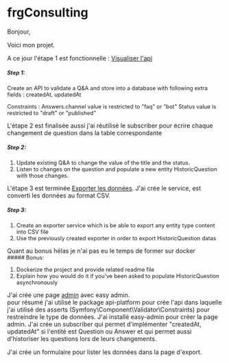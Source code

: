 # frgConsulting
<div>Bonjour,

Voici mon projet.

A ce jour l'étape 1 est fonctionnelle :
<a href="{{'/api'}}" class="btn btn-success btn-sm">Visualiser l'api</a>  
</div>

<div class="text-sm font-italic"  style="font-size : .8rem;">

##### Step 1:

Create an API to validate a Q&A and store into a database with following extra fields : createdAt, updatedAt 

Constraints : 
Answers.channel value is restricted to "faq" or "bot"
Status value is restricted to "draft" or "published"
</div>
</div>
<div class="m-2">
L'étape 2 est finalisée aussi j'ai réutilisé le subscriber pour écrire chaque changement de question dans la table correspondante

<div class="text-sm font-italic"  style="font-size : .8rem;">

##### Step 2:

1. Update existing Q&A to change the value of the title and the status. 
2. Listen to changes on the question and populate a new entity HistoricQuestion with those changes.
</div>

</div>

<div class="m-2">
L'étape 3 est terminée <a href="{{'/export'}}" class="btn btn-success btn-sm">Exporter les données</a>. J'ai crée le service, est converti les données au format CSV.
<div class="text-sm font-italic"  style="font-size : .8rem;">

##### Step 3:

1. Create an exporter service which is be able to export any entity type content into CSV file
2. Use the previously created exporter in order to export HistoricQuestion datas
</div>
</div>
<div class="m-2">
Quant au bonus hélas je n'ai pas eu le temps de former sur docker
<div class="text-sm font-italic"  style="font-size : .8rem;">
##### Bonus:

1. Dockerize the project and provide related readme file 
2. Explain how you would do it if you've been asked to populate HistoricQuestion asynchronously
</div>
</div>
<div class="m-2">
J'ai crée une page <a href="{{'/admin'}}" class="btn btn-success btn-sm">admin</a> avec easy admin.
</div>

<div class="m-2">
pour résumé j'ai utilisé le package api-platform pour crée l'api dans laquelle j'ai utilisé des asserts (Symfony\Component\Validator\Constraints) pour restreindre le type de données. J'ai installé easy-admin pour créer la page admin.
J'ai crée un subscriber qui permet d'implémenter "createdAt, updatedAt" si l'entité est Question ou Answer et qui permet aussi d'historiser les questions lors de leurs changements.

J'ai crée un formulaire pour lister les données dans la page d'export. 
</div>

</div>
